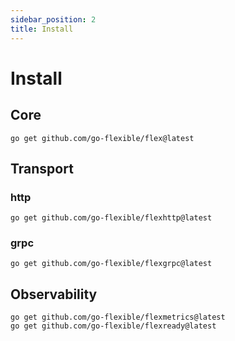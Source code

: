 ```yaml
---
sidebar_position: 2
title: Install
---
```


# Install

## Core

```shell
go get github.com/go-flexible/flex@latest
```

## Transport

### http

```shell
go get github.com/go-flexible/flexhttp@latest
```

### grpc

```shell
go get github.com/go-flexible/flexgrpc@latest
```

## Observability

```shell
go get github.com/go-flexible/flexmetrics@latest
go get github.com/go-flexible/flexready@latest
```
